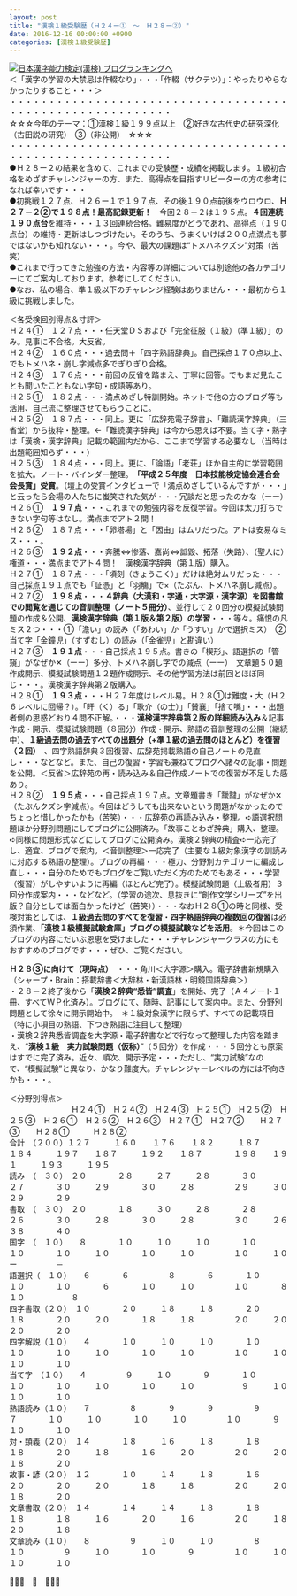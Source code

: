 ```yaml
---
layout: post
title: "漢検１級受験歴（Ｈ２４ー①　～　Ｈ２８ー②）"
date: 2016-12-16 00:00:00 +0900
categories: [漢検１級受験歴]
---
```


[![](/syuusyuu9701/assets/images/漢検１級受験歴（ｈ２４ー①-～-ｈ２８ー②）-br_c_3028_1.gif)](http://blog.with2.net/link.php?1659096:3028 "日本漢字能力検定(漢検) ブログランキングへ")[日本漢字能力検定(漢検) ブログランキングへ](http://blog.with2.net/link.php?1659096:3028)  
＜「漢字の学習の大禁忌は作輟なり」・・・「作輟（サクテツ）」：やったりやらなかったりすること・・・＞  
・・・・・・・・・・・・・・・・・・・・・・・・・・・・・・・・・・・・・・・・・・・・・・・・・・・・・・・・・  
☆☆☆今年のテーマ：①漢検１級１９９点以上　②好きな古代史の研究深化（古田説の研究）　③（非公開）　☆☆☆　　  
・・・・・・・・・・・・・・・・・・・・・・・・・・・・・・・・・・・・・・・・・・・・・・・・・・・・・・・・・  
●Ｈ２８ー２の結果を含めて、これまでの受験歴・成績を掲載します。１級初合格をめざすチャレンジャーの方、また、高得点を目指すリピーターの方の参考になれば幸いです・・・  
●初挑戦１２７点、Ｈ２６ー１で１９７点、その後１９０点前後をウロウロ、**Ｈ２７－２②で１９８点！最高記録更新！**　今回２８－２は１９５点。**４回連続１９０点台**を維持・・・１３回連続合格。難易度がどうであれ、高得点（１９０点台）の維持・更新はしつづけたい。そのうち、うまくいけば２００点満点も夢ではないかも知れない・・・。今や、最大の課題は“トメハネクズシ”対策（苦笑）  
●これまで行ってきた勉強の方法・内容等の詳細については別途他の各カテゴリーにてご案内しております。参考にしてください。  
●なお、私の場合、準１級以下のチャレンジ経験はありません・・・最初から１級に挑戦しました。  
  
＜各受検回別得点＆寸評＞  
Ｈ２４①　１２７点・・・任天堂ＤＳおよび「完全征服（１級）（準１級）」のみ。見事に不合格。大反省。  
Ｈ２４②　１６０点・・・過去問＋「四字熟語辞典」。自己採点１７０点以上、でもトメハネ・崩し字減点多でぎりぎり合格。  
Ｈ２４③　１７６点・・・前回の反省を踏まえ、丁寧に回答。でもまだ見たことも聞いたこともない字句・成語等あり。  
Ｈ２５①　１８２点・・・満点めざし特訓開始。ネットで他の方のブログ等も活用、自己流に整理させてもらうことに。  
Ｈ２５②　１８７点・・・同上。更に「広辞苑電子辞書」、「難読漢字辞典」（三省堂）から抜粋・整理。←「難読漢字辞典」は今から思えば不要。当て字・熟字は「漢検・漢字辞典」記載の範囲内だから、ここまで学習する必要なし（当時は出題範囲知らず・・・）  
Ｈ２５③　１８４点・・・同上。更に、「論語」「老荘」ほか自主的に学習範囲を拡大。ノート・バインダー整理。　**「平成２５年度　日本技能検定協会連合会　会長賞」受賞**。（壇上の受賞インタビューで「満点めざしているんですが・・・」と云ったら会場の人たちに蚩笑された気が・・・冗談だと思ったのかな（ーー）  
Ｈ２６①　**１９７点**・・・これまでの勉強内容を反復学習。今回は太刀打ちできない字句等はなし。満点までアト２問！  
Ｈ２６②　１８７点・・・「卵塔場」と「因由」はムリだった。アトは安易なミス・・・。  
Ｈ２６③　**１９２点**・・・奔騰⇔惨落、嘉尚⇔詆毀、拓落（失路）、（聖人に）権道・・・満点までアト４問！　漢検漢字辞典（第１版）購入。  
Ｈ２７①　１８７点・・・「頃刻（きょうこく）」だけは絶対ムリだった・・・自己採点１９１点でも「証憑」と「羽觴」で×（たぶん、トメハネ崩し減点）。  
Ｈ２７②　**１９８点**・・・**４辞典（大漢和・字通・大字源・漢字源）を図書館での閲覧を通じての音訓整理（ノート５冊分）**、並行して２０回分の模擬試験問題の作成＆公開、**漢検漢字辞典（第１版＆第２版）の学習**・・・等々。痛恨の凡ミス２つ・・・①「澹い」の読み（「あわい」か「うすい」かで選択ミス）　②当て字「金鐘児」（すずむし）の読み（「金雀児」と勘違い）　  
Ｈ２７③　**１９１点**・・・自己採点１９５点。書きの「楔形」、語選択の「管窺」がなぜか✕（ーー）多分、トメハネ崩し字での減点（ーー）　文章題５０題作成開示、模擬試験問題１２題作成開示、その他学習方法は前回とほぼ同じ・・・。漢検漢字辞典第２版購入。  
Ｈ２８①　**１９３点**・・・Ｈ２７年度はレベル易。Ｈ２８①は難度・大（Ｈ２６レベルに回帰？）。「旰（く）る」「耿介（の士）」「賛襄」「捨て嘴」・・・出題者側の思惑どおり４問不正解。・・・**漢検漢字辞典第２版の詳細読み込み**＆記事作成・開示、模擬試験問題（８回分）作成・開示、熟語の音訓整理の公開（継続中）、**１級過去問の過去すべての出題分（+準１級の過去問のほとんど）を復習（２回）**　、四字熟語辞典３回復習、広辞苑掲載熟語の自己ノートの見直し・・・などなど。また、自己の復習・学習も兼ねてブログへ諸々の記事・問題を公開。＜反省＞広辞苑の再・読み込み＆自己作成ノートでの復習が不足した感あり。  
Ｈ２８②　**１９５点**・・・自己採点１９７点。文章題書き「靉靆」がなぜか✕（たぶんクズシ字減点）。今回はどうしても出来ないという問題がなかったのでちょっと惜しかったかも（苦笑）・・・広辞苑の再読み込み・整理。➪語選択問題ほか分野別問題にしてブログに公開済み。「故事ことわざ辞典」購入、整理。➪同様に問題形式などにしてブログに公開済み。漢検２辞典の精査➪一応完了し、適宜、ブログで案内。＜音訓整理＞一応完了（主要な１級対象漢字の訓読みに対応する熟語の整理）。ブログの再編・・・極力、分野別カテゴリーに編成し直し・・・自分のためでもブログをご覧いただく方のためでもある・・・学習（復習）がしやすいように再編（ほとんど完了）。模擬試験問題（上級者用）３回分作成案内・・・などなど。（学習の途次、息抜きに“創作文学シリーズ”を出版？自分としては面白かったけど（苦笑））・・・なおＨ２８①の時と同様、受検対策としては、**１級過去問のすべてを復習**・**四字熟語辞典の複数回の復習**は必須作業、**「漢検１級模擬試験倉庫」ブログの模擬試験などを活用**。＊今回はこのブログの内容にだいぶ恩恵を受けました・・・チャレンジャークラスの方にも おすすめのブログです・・・ぜひ、ご覧ください。  
  
**Ｈ２８③に向けて（現時点）**　・・・角川＜大字源＞購入。電子辞書新規購入（シャープ・Brain：搭載辞書＜大辞林・新漢語林・明鏡国語辞典＞）  
・２８－２終了後から「**漢検２辞典“悉皆”調査**」を開始、完了（Ａ４ノート１冊、すべてＷＰ化済み）。ブログにて、随時、記事にして案内中。また、分野別問題として徐々に開示開始中。　＊１級対象漢字に限らず、すべての記載項目（特に小項目の熟語、下つき熟語に注目して整理）  
・漢検２辞典悉皆調査を大字源・電子辞書などで行なって整理した内容を踏まえ、“**漢検１級　実力試験問題（仮称）**”（５回分）を作成・・・５回分とも原案はすでに完了済み。近々、順次、開示予定・・・ただし、“実力試験”なので、“模擬試験”と異なり、かなり難度大。チャレンジャーレベルの方には不向きかも・・・。  
  
＜分野別得点＞  
　　　　　　　　Ｈ２４①　Ｈ２４②　Ｈ２４③　Ｈ２５①　Ｈ２５②　Ｈ２５③　Ｈ２６①　Ｈ２６②　Ｈ２６③　Ｈ２７①　Ｈ２７②　　Ｈ２７③　　Ｈ２８①　　　Ｈ２８②  
合計　（２００）１２７　　　１６０　　１７６　　１８２　　　１８７　　　１８４　　　１９７　　１８７　　　１９２　　１８７　　　　１９８　　１９１　　　１９３　　　１９５  
読み　（　３０）　２０　　　　２８　　　２７　　　２８　　　　３０　　　　２７　　　　３０　　　２９　　　　３０　　　２８　　　　　２９　　　３０　　　　２９　　　　２９  
書取　（　３０）　２０　　　　１８　　　３０　　　２８　　　　２８　　　　２６　　　　３０　　　２８　　　　３０　　　２８　　　　　３０　　　２６　　　　３８　　　　４０  
国字　（　１０）　　８　　　　１０　　　１０　　　１０　　　　１０　　　　１０　　　　１０　　　１０　　　　１０　　　１０　　　　　１０　　　１０　　　　　ー　　　　　－  
語選択（　１０）　　６　　　　６　　　　　８　　　　６　　　　１０　　　　１０　　　　１０　　　　６　　　　１０　　　１０　　　　　１０　　　　８　　　　１０　　　　　　８  
四字書取（２０）　１０　　　　２０　　　１８　　　１８　　　　２０　　　　１８　　　　２０　　　２０　　　　１８　　　１８　　　　　２０　　　２０　　　　２０　　　　２０  
四字解説（１０）　　４　　　　１０　　　１０　　　１０　　　　１０　　　　１０　　　　１０　　　１０　　　　１０　　　１０　　　　　１０　　　１０　　　　１０　　　　１０  
当て字　（１０）　　４　　　　　９　　　１０　　　　９　　　　１０　　　　１０　　　　１０　　　１０　　　　１０　　　１０　　　　　　９　　　１０　　　　１０　　　　１０  
熟語読み（１０）　　７　　　　　８　　　　９　　　　９　　　　　９　　　　　７　　　　１０　　　１０　　　　１０　　　１０　　　　　１０　　　　９　　　　１０　　　　１０  
対・類義（２０）　１４　　　　１８　　　１６　　　１８　　　　１８　　　　１８　　　　２０　　　１８　　　　１６　　　２０　　　　　２０　　　２０　　　　１８　　　　２０  
故事・諺（２０）　１２　　　　１０　　　１４　　　１８　　　　１６　　　　２０　　　　２０　　　２０　　　　１８　　　１８　　　　　２０　　　２０　　　　１８　　　　２０  
文章書取（２０）　１４　　　　１４　　　１４　　　１８　　　　１８　　　　１８　　　　１８　　　１６　　　　２０　　　１６　　　　　２０　　　１８　　　　２０　　　　１８  
文章読み（１０）　　８　　　　　９　　　１０　　　１０　　　　　８　　　　１０　　　　　９　　　１０　　　　１０　　　　９　　　　　１０　　　１０　　　　１０　　　　１０  
  
👋👋👋　🐒　👋👋👋　　